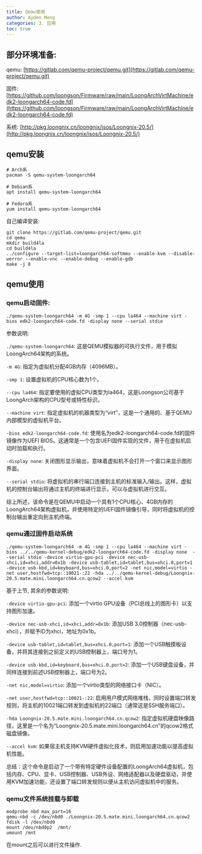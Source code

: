 ```yaml
---
title: Qemu使用
author: Ayden Meng
categories: 3. 应用
toc: true
---
```



## 部分环境准备:

qemu: [https://gitlab.com/qemu-project/qemu.git](https://gitlab.com/qemu-project/qemu.git)

固件: [https://github.com/loongson/Firmware/raw/main/LoongArchVirtMachine/edk2-loongarch64-code.fd](https://github.com/loongson/Firmware/raw/main/LoongArchVirtMachine/edk2-loongarch64-code.fd)

系统: [http://pkg.loongnix.cn/loongnix/isos/Loongnix-20.5/](http://pkg.loongnix.cn/loongnix/isos/Loongnix-20.5/)


## qemu安装

```
# Arch系
pacman -S qemu-system-loongarch64

# Debian系
apt install qemu-system-loongarch64

# Fedora系
yum install qemu-system-loongarch64
```

自己编译安装:

```
git clone https://gitlab.com/qemu-project/qemu.git
cd qemu
mkdir build4la
cd build4la
../configure --target-list=loongarch64-softmmu --enable-kvm --disable-werror --enable-vnc --enable-debug --enable-gdb
make -j 8
```

## qemu使用

### qemu启动固件:

```
./qemu-system-loongarch64 -m 4G -smp 1 --cpu la464 --machine virt -bios edk2-loongarch64-code.fd -display none --serial stdio
```

参数说明:

`./qemu-system-loongarch64`: 这是QEMU模拟器的可执行文件，用于模拟LoongArch64架构的系统。

`-m 4G`: 指定为虚拟机分配4GB内存（4096MB）。

`-smp 1`: 设置虚拟机的CPU核心数为1个。

`--cpu la464`: 指定要使用的虚拟CPU类型为la464，这是Loongson公司基于LoongArch架构的CPU型号或特性标识。

`--machine virt`: 指定虚拟机的机器类型为“virt”，这是一个通用的、基于QEMU内部模型的虚拟机平台。

`-bios edk2-loongarch64-code.fd`: 使用名为edk2-loongarch64-code.fd的固件镜像作为UEFI BIOS。这通常是一个包含UEFI固件实现的文件，用于在虚拟机启动时加载和执行。

`-display none`: 关闭图形显示输出，意味着虚拟机不会打开一个窗口来显示图形界面。

`--serial stdio`: 将虚拟机的串行端口连接到主机的标准输入/输出。这样，虚拟机的控制台输出将通过主机的终端进行显示，可以与虚拟机进行交互。

综上所述，该命令是在QEMU中启动一个具有1个CPU核心、4GB内存的LoongArch64架构虚拟机，并使用特定的UEFI固件镜像引导，同时将虚拟机的控制台输出重定向到主机终端。

### qemu通过固件启动系统

```
./qemu-system-loongarch64 -m 4G -smp 1 --cpu la464 --machine virt -bios ../../qemu-kernel-debug/edk2-loongarch64-code.fd -display none  --serial stdio -device virtio-gpu-pci -device nec-usb-xhci,id=xhci,addr=0x1b -device usb-tablet,id=tablet,bus=xhci.0,port=1 -device usb-kbd,id=keyboard,bus=xhci.0,port=2 -net nic,model=virtio -net user,hostfwd=tcp::10021-:22 -hda ../../qemu-kernel-debug/Loongnix-20.5.mate.mini.loongarch64.cn.qcow2 --accel kvm
```

基于上节, 其余的参数说明:

`-device virtio-gpu-pci`: 添加一个virtio GPU设备（PCI总线上的图形卡）以支持图形加速。

`-device nec-usb-xhci,id=xhci,addr=0x1b`: 添加USB 3.0控制器（nec-usb-xhci），并赋予ID为xhci，地址为0x1b。

`-device usb-tablet,id=tablet,bus=xhci.0,port=1`: 添加一个USB触摸板设备，并将其连接到之前定义的USB控制器上，端口号为1。

`-device usb-kbd,id=keyboard,bus=xhci.0,port=2`: 添加一个USB键盘设备，并同样连接到前述USB控制器上，端口号为2。

`-net nic,model=virtio`: 添加一个virtio类型的网络接口卡（NIC）。

`-net user,hostfwd=tcp::10021-:22`: 启用用户模式网络堆栈，同时设置端口转发规则，将主机的10021端口转发到虚拟机的22端口（通常这是SSH服务端口）。

`-hda Loongnix-20.5.mate.mini.loongarch64.cn.qcow2`: 指定虚拟机硬盘映像路径，这里是一个名为“Loongnix-20.5.mate.mini.loongarch64.cn”的qcow2格式磁盘镜像。

`--accel kvm`: 如果宿主机支持KVM硬件虚拟化技术，则启用加速功能以提高虚拟机性能。

总结：这个命令是启动了一个带有特定硬件设备配置的LoongArch64虚拟机，包括内存、CPU、显卡、USB控制器、USB外设、网络适配器以及硬盘驱动，并使用KVM加速功能，还设置了端口转发规则以便从主机访问虚拟机中的服务。


<!--
### qemu直接启动系统

```

```
-->

### qemu文件系统挂载与卸载

```
modprobe nbd max_part=16
qemu-nbd -c /dev/nbd0 ./Loongnix-20.5.mate.mini.loongarch64.cn.qcow2
fdisk -l /dev/nbd0
mount /dev/nbd0p2  /mnt/
umount /mnt
```

在mount之后可以进行文件操作.

<!--
## qemu+gdb调试

```
./qemu-system-loongarch64 -m 4G -smp 1 --cpu la464 --machine virt -bios ../../qemu-kernel-debug/edk2-loongarch64-code.fd -display none  --serial stdio -device virtio-gpu-pci -device nec-usb-xhci,id=xhci,addr=0x1b -device usb-tablet,id=tablet,bus=xhci.0,port=1 -device usb-kbd,id=keyboard,bus=xhci.0,port=2 -net nic,model=virtio -net user,hostfwd=tcp::10021-:22 -hda ../../qemu-kernel-debug/Loongnix-20.5.mate.mini.loongarch64.cn.qcow2 -s -gdb tcp::1234
```
-->
